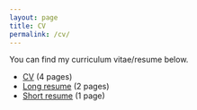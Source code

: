 ```yaml
---
layout: page
title: CV
permalink: /cv/
---
```


You can find my curriculum vitae/resume below.
<ul>
	<li><a href="long_cv.pdf">CV</a> (4 pages)</li>
	<li><a href="two_page.pdf">Long resume</a> (2 pages)</li>
	<li><a href="short_cv.pdf">Short resume</a> (1 page)</li>
</ul>
